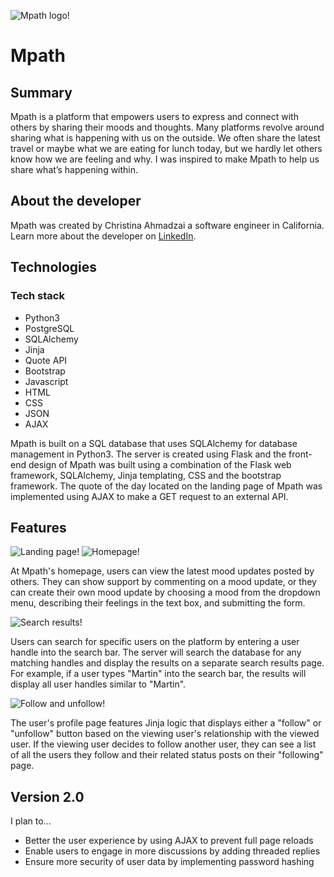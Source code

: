 ![Mpath logo!](/static/images/logo.png)

# Mpath

## Summary
Mpath is a platform that empowers users to express and connect with others by sharing their moods and thoughts.  Many platforms revolve around sharing what is happening with us on the outside.  We often share the latest travel or maybe what we are eating for lunch today, but we hardly let others know how we are feeling and why.  I was inspired to make Mpath to help us share what’s happening within.  

## About the developer

Mpath was created by Christina Ahmadzai a software engineer in California.  Learn more about the developer on [LinkedIn](https://www.linkedin.com/in/christina-ahmadzai/).

## Technologies

### Tech stack
<ul>
  <li>Python3</li>
  <li>PostgreSQL</li>
  <li>SQLAlchemy</li>
  <li>Jinja</li>
  <li>Quote API</li>
  <li>Bootstrap</li>
  <li>Javascript</li>
  <li>HTML</li>
  <li>CSS</li>
  <li>JSON</li>
  <li>AJAX</li>
</ul>

Mpath is built on a SQL database that uses SQLAlchemy for database management in Python3. The server is created using Flask and the front-end design of Mpath was built using a combination of the Flask web framework, SQLAlchemy, Jinja templating, CSS and the bootstrap framework.  The quote of the day located on the landing page of Mpath was implemented using AJAX to make a GET request to an external API.  

## Features
![Landing page!](/static/images/landingpage.png)
![Homepage!](/static/images/homepage.png)

At Mpath's homepage, users can view the latest mood updates posted by others. They can show support by commenting on a mood update, or they can create their own mood update by choosing a mood from the dropdown menu, describing their feelings in the text box, and submitting the form.

![Search results!](/static/images/search.png)

Users can search for specific users on the platform by entering a user handle into the search bar. The server will search the database for any matching handles and display the results on a separate search results page. For example, if a user types "Martin" into the search bar, the results will display all user handles similar to "Martin".

![Follow and unfollow!](/static/images/follow.png)

The user's profile page features Jinja logic that displays either a "follow" or "unfollow" button based on the viewing user's relationship with the viewed user. If the viewing user decides to follow another user, they can see a list of all the users they follow and their related status posts on their "following" page.

## Version 2.0

I plan to...
<ul>
  <li> Better the user experience by using AJAX to prevent full page reloads</li>
  <li>Enable users to engage in more discussions by adding threaded replies</li>
  <li>Ensure more security of user data by implementing password hashing
</li>
</ul>















